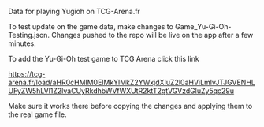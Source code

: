 Data for playing Yugioh on TCG-Arena.fr

To test update on the game data, make changes to Game_Yu-Gi-Oh-Testing.json.
Changes pushed to the repo will be live on the app after a few minutes.

To add the Yu-Gi-Oh test game to TCG Arena click this link

https://tcg-arena.fr/load/aHR0cHMlM0ElMkYlMkZ2YWxjdXIuZ2l0aHViLmlvJTJGVENHLUFyZW5hLVl1Z2lvaCUyRkdhbWVfWXUtR2ktT2gtVGVzdGluZy5qc29u

Make sure it works there before copying the changes and applying them to the real game file.

